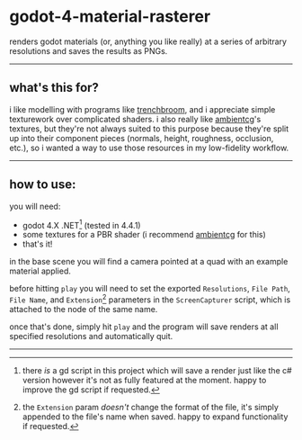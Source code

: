# godot-4-material-rasterer

renders godot materials (or, anything you like really) at a series of arbitrary resolutions and saves the results as PNGs.

***

## what's this for?

i like modelling with programs like [trenchbroom](https://trenchbroom.github.io/), and i appreciate simple texturework over complicated shaders. i also really like [ambientcg](https://ambientcg.com/)'s textures, but they're not always suited to this purpose because they're split up into their component pieces (normals, height, roughness, occlusion, etc.), so i wanted a way to use those resources in my low-fidelity workflow.

***

## how to use:

you will need:
- godot 4.X .NET[^1] (tested in 4.4.1)
- some textures for a PBR shader (i recommend [ambientcg](https://ambientcg.com/) for this)
- that's it!

in the base scene you will find a camera pointed at a quad with an example material applied.

before hitting `play` you will need to set the exported `Resolutions`, `File Path`, `File Name`, and `Extension`[^2] parameters in the `ScreenCapturer` script, which is attached to the node of the same name.

once that's done, simply hit `play` and the program will save renders at all specified resolutions and automatically quit.

***

[^1]: there *is* a gd script in this project which will save a render just like the c# version however it's not as fully featured at the moment. happy to improve the gd script if requested.

[^2]: the `Extension` param *doesn't* change the format of the file, it's simply appended to the file's name when saved. happy to expand functionality if requested.


